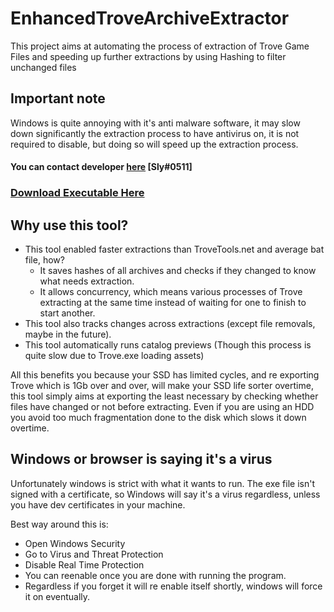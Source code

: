 # EnhancedTroveArchiveExtractor
This project aims at automating the process of extraction of Trove Game Files and speeding up further extractions by using Hashing to filter unchanged files

## Important note
Windows is quite annoying with it's anti malware software, it may slow down significantly the extraction process to have antivirus on, it is not required to disable, but doing so will speed up the extraction process.

#### You can contact developer [here](https://trove.slynx.xyz/support) [Sly#0511]

### [Download Executable Here](https://github.com/Sly0511/EnhancedTroveArchiveExtractor/releases/tag/1.0)

## Why use this tool?
 - This tool enabled faster extractions than TroveTools.net and average bat file, how?
    - It saves hashes of all archives and checks if they changed to know what needs extraction.
    - It allows concurrency, which means various processes of Trove extracting at the same time instead of waiting for one to finish to start another.
 - This tool also tracks changes across extractions (except file removals, maybe in the future).
 - This tool automatically runs catalog previews (Though this process is quite slow due to Trove.exe loading assets)

All this benefits you because your SSD has limited cycles, and re exporting Trove which is 1Gb over and over, will make your SSD life sorter overtime, this tool simply aims at exporting the least necessary by checking whether files have changed or not before extracting.
Even if you are using an HDD you avoid too much fragmentation done to the disk which slows it down overtime.

## Windows or browser is saying it's a virus
Unfortunately windows is strict with what it wants to run.
The exe file isn't signed with a certificate, so Windows will say it's a virus regardless, unless you have dev certificates in your machine.

Best way around this is:
  - Open Windows Security
  - Go to Virus and Threat Protection
  - Disable Real Time Protection
  - You can reenable once you are done with running the program.
  - Regardless if you forget it will re enable itself shortly, windows will force it on eventually.
